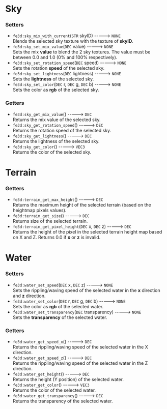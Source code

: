 # Sky
### Setters
- `fe3d:sky_mix_with_current`(`STR` skyID) -----> `NONE`  
  Blends the selected sky texture with the texture of **skyID**.
- `fe3d:sky_set_mix_value`(`DEC` value) -----> `NONE`  
  Sets the mix **value** to blend the 2 sky textures. The value must be between 0.0 and 1.0 (0% and 100% respectively).
- `fe3d:sky_set_rotation_speed`(`DEC` speed) -----> `NONE`  
  Sets the rotation **speed** of the selected sky.
- `fe3d:sky_set_lightness`(`DEC` lightness) -----> `NONE`  
  Sets the **lightness** of the selected sky.
- `fe3d:sky_set_color`(`DEC` r, `DEC` g, `DEC` b) -----> `NONE`  
  Sets the color as **rgb** of the selected sky.
### Getters
- `fe3d:sky_get_mix_value`() -----> `DEC`  
  Returns the mix value of the selected sky.
- `fe3d:sky_get_rotation_speed`() -----> `DEC`  
  Returns the rotation speed of the selected sky.
- `fe3d:sky_get_lightness`() -----> `DEC`  
  Returns the lightness of the selected sky.
- `fe3d:sky_get_color`() -----> `VEC3`  
  Returns the color of the selected sky.

# Terrain
### Getters
- `fe3d:terrain_get_max_height`() -----> `DEC`  
  Returns the maximum height of the selected terrain (based on the heightmap pixels values).
- `fe3d:terrain_get_size`() -----> `DEC`  
  Returns size of the selected terrain.
- `fe3d:terrain_get_pixel_height`(`DEC` x, `DEC` z) -----> `DEC`  
  Returns the height of the pixel in the selected terrain height map based on X and Z. Returns 0.0 if **x** or **z** is invalid.

# Water
### Setters
- `fe3d:water_set_speed`(`DEC` x, `DEC` z) -----> `NONE`  
  Sets the rippling/waving speed of the selected water in the **x** direction and **z** direction.
- `fe3d:water_set_color`(`DEC` r, `DEC` g, `DEC` b) -----> `NONE`  
  Sets the color as **rgb** of the selected water.
- `fe3d:water_set_transparency`(`DEC` transparency) -----> `NONE`  
  Sets the **transparency** of the selected water.
### Getters
- `fe3d:water_get_speed_x`() -----> `DEC`  
  Returns the rippling/waving speed of the selected water in the X direction.
- `fe3d:water_get_speed_z`() -----> `DEC`  
  Returns the rippling/waving speed of the selected water in the Z direction.
- `fe3d:water_get_height`() -----> `DEC`  
  Returns the height (Y position) of the selected water.
- `fe3d:water_get_color`() -----> `VEC3`  
  Returns the color of the selected water.
- `fe3d:water_get_transparency`() -----> `DEC`  
  Returns the transparency of the selected water.
